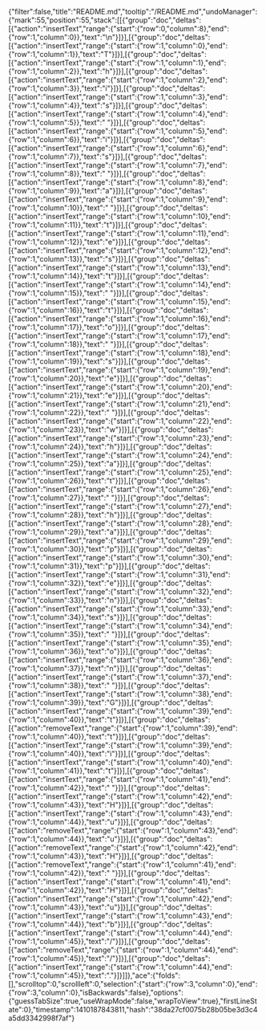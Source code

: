 {"filter":false,"title":"README.md","tooltip":"/README.md","undoManager":{"mark":55,"position":55,"stack":[[{"group":"doc","deltas":[{"action":"insertText","range":{"start":{"row":0,"column":8},"end":{"row":1,"column":0}},"text":"\n"}]}],[{"group":"doc","deltas":[{"action":"insertText","range":{"start":{"row":1,"column":0},"end":{"row":1,"column":1}},"text":"T"}]}],[{"group":"doc","deltas":[{"action":"insertText","range":{"start":{"row":1,"column":1},"end":{"row":1,"column":2}},"text":"h"}]}],[{"group":"doc","deltas":[{"action":"insertText","range":{"start":{"row":1,"column":2},"end":{"row":1,"column":3}},"text":"i"}]}],[{"group":"doc","deltas":[{"action":"insertText","range":{"start":{"row":1,"column":3},"end":{"row":1,"column":4}},"text":"s"}]}],[{"group":"doc","deltas":[{"action":"insertText","range":{"start":{"row":1,"column":4},"end":{"row":1,"column":5}},"text":" "}]}],[{"group":"doc","deltas":[{"action":"insertText","range":{"start":{"row":1,"column":5},"end":{"row":1,"column":6}},"text":"i"}]}],[{"group":"doc","deltas":[{"action":"insertText","range":{"start":{"row":1,"column":6},"end":{"row":1,"column":7}},"text":"s"}]}],[{"group":"doc","deltas":[{"action":"insertText","range":{"start":{"row":1,"column":7},"end":{"row":1,"column":8}},"text":" "}]}],[{"group":"doc","deltas":[{"action":"insertText","range":{"start":{"row":1,"column":8},"end":{"row":1,"column":9}},"text":"a"}]}],[{"group":"doc","deltas":[{"action":"insertText","range":{"start":{"row":1,"column":9},"end":{"row":1,"column":10}},"text":" "}]}],[{"group":"doc","deltas":[{"action":"insertText","range":{"start":{"row":1,"column":10},"end":{"row":1,"column":11}},"text":"t"}]}],[{"group":"doc","deltas":[{"action":"insertText","range":{"start":{"row":1,"column":11},"end":{"row":1,"column":12}},"text":"e"}]}],[{"group":"doc","deltas":[{"action":"insertText","range":{"start":{"row":1,"column":12},"end":{"row":1,"column":13}},"text":"s"}]}],[{"group":"doc","deltas":[{"action":"insertText","range":{"start":{"row":1,"column":13},"end":{"row":1,"column":14}},"text":"t"}]}],[{"group":"doc","deltas":[{"action":"insertText","range":{"start":{"row":1,"column":14},"end":{"row":1,"column":15}},"text":" "}]}],[{"group":"doc","deltas":[{"action":"insertText","range":{"start":{"row":1,"column":15},"end":{"row":1,"column":16}},"text":"t"}]}],[{"group":"doc","deltas":[{"action":"insertText","range":{"start":{"row":1,"column":16},"end":{"row":1,"column":17}},"text":"o"}]}],[{"group":"doc","deltas":[{"action":"insertText","range":{"start":{"row":1,"column":17},"end":{"row":1,"column":18}},"text":" "}]}],[{"group":"doc","deltas":[{"action":"insertText","range":{"start":{"row":1,"column":18},"end":{"row":1,"column":19}},"text":"s"}]}],[{"group":"doc","deltas":[{"action":"insertText","range":{"start":{"row":1,"column":19},"end":{"row":1,"column":20}},"text":"e"}]}],[{"group":"doc","deltas":[{"action":"insertText","range":{"start":{"row":1,"column":20},"end":{"row":1,"column":21}},"text":"e"}]}],[{"group":"doc","deltas":[{"action":"insertText","range":{"start":{"row":1,"column":21},"end":{"row":1,"column":22}},"text":" "}]}],[{"group":"doc","deltas":[{"action":"insertText","range":{"start":{"row":1,"column":22},"end":{"row":1,"column":23}},"text":"w"}]}],[{"group":"doc","deltas":[{"action":"insertText","range":{"start":{"row":1,"column":23},"end":{"row":1,"column":24}},"text":"h"}]}],[{"group":"doc","deltas":[{"action":"insertText","range":{"start":{"row":1,"column":24},"end":{"row":1,"column":25}},"text":"a"}]}],[{"group":"doc","deltas":[{"action":"insertText","range":{"start":{"row":1,"column":25},"end":{"row":1,"column":26}},"text":"t"}]}],[{"group":"doc","deltas":[{"action":"insertText","range":{"start":{"row":1,"column":26},"end":{"row":1,"column":27}},"text":" "}]}],[{"group":"doc","deltas":[{"action":"insertText","range":{"start":{"row":1,"column":27},"end":{"row":1,"column":28}},"text":"h"}]}],[{"group":"doc","deltas":[{"action":"insertText","range":{"start":{"row":1,"column":28},"end":{"row":1,"column":29}},"text":"a"}]}],[{"group":"doc","deltas":[{"action":"insertText","range":{"start":{"row":1,"column":29},"end":{"row":1,"column":30}},"text":"p"}]}],[{"group":"doc","deltas":[{"action":"insertText","range":{"start":{"row":1,"column":30},"end":{"row":1,"column":31}},"text":"p"}]}],[{"group":"doc","deltas":[{"action":"insertText","range":{"start":{"row":1,"column":31},"end":{"row":1,"column":32}},"text":"e"}]}],[{"group":"doc","deltas":[{"action":"insertText","range":{"start":{"row":1,"column":32},"end":{"row":1,"column":33}},"text":"n"}]}],[{"group":"doc","deltas":[{"action":"insertText","range":{"start":{"row":1,"column":33},"end":{"row":1,"column":34}},"text":"s"}]}],[{"group":"doc","deltas":[{"action":"insertText","range":{"start":{"row":1,"column":34},"end":{"row":1,"column":35}},"text":" "}]}],[{"group":"doc","deltas":[{"action":"insertText","range":{"start":{"row":1,"column":35},"end":{"row":1,"column":36}},"text":"o"}]}],[{"group":"doc","deltas":[{"action":"insertText","range":{"start":{"row":1,"column":36},"end":{"row":1,"column":37}},"text":"n"}]}],[{"group":"doc","deltas":[{"action":"insertText","range":{"start":{"row":1,"column":37},"end":{"row":1,"column":38}},"text":" "}]}],[{"group":"doc","deltas":[{"action":"insertText","range":{"start":{"row":1,"column":38},"end":{"row":1,"column":39}},"text":"G"}]}],[{"group":"doc","deltas":[{"action":"insertText","range":{"start":{"row":1,"column":39},"end":{"row":1,"column":40}},"text":"t"}]}],[{"group":"doc","deltas":[{"action":"removeText","range":{"start":{"row":1,"column":39},"end":{"row":1,"column":40}},"text":"t"}]}],[{"group":"doc","deltas":[{"action":"insertText","range":{"start":{"row":1,"column":39},"end":{"row":1,"column":40}},"text":"i"}]}],[{"group":"doc","deltas":[{"action":"insertText","range":{"start":{"row":1,"column":40},"end":{"row":1,"column":41}},"text":"t"}]}],[{"group":"doc","deltas":[{"action":"insertText","range":{"start":{"row":1,"column":41},"end":{"row":1,"column":42}},"text":" "}]}],[{"group":"doc","deltas":[{"action":"insertText","range":{"start":{"row":1,"column":42},"end":{"row":1,"column":43}},"text":"H"}]}],[{"group":"doc","deltas":[{"action":"insertText","range":{"start":{"row":1,"column":43},"end":{"row":1,"column":44}},"text":"u"}]}],[{"group":"doc","deltas":[{"action":"removeText","range":{"start":{"row":1,"column":43},"end":{"row":1,"column":44}},"text":"u"}]}],[{"group":"doc","deltas":[{"action":"removeText","range":{"start":{"row":1,"column":42},"end":{"row":1,"column":43}},"text":"H"}]}],[{"group":"doc","deltas":[{"action":"removeText","range":{"start":{"row":1,"column":41},"end":{"row":1,"column":42}},"text":" "}]}],[{"group":"doc","deltas":[{"action":"insertText","range":{"start":{"row":1,"column":41},"end":{"row":1,"column":42}},"text":"H"}]}],[{"group":"doc","deltas":[{"action":"insertText","range":{"start":{"row":1,"column":42},"end":{"row":1,"column":43}},"text":"u"}]}],[{"group":"doc","deltas":[{"action":"insertText","range":{"start":{"row":1,"column":43},"end":{"row":1,"column":44}},"text":"b"}]}],[{"group":"doc","deltas":[{"action":"insertText","range":{"start":{"row":1,"column":44},"end":{"row":1,"column":45}},"text":"/"}]}],[{"group":"doc","deltas":[{"action":"removeText","range":{"start":{"row":1,"column":44},"end":{"row":1,"column":45}},"text":"/"}]}],[{"group":"doc","deltas":[{"action":"insertText","range":{"start":{"row":1,"column":44},"end":{"row":1,"column":45}},"text":"."}]}]]},"ace":{"folds":[],"scrolltop":0,"scrollleft":0,"selection":{"start":{"row":3,"column":0},"end":{"row":3,"column":0},"isBackwards":false},"options":{"guessTabSize":true,"useWrapMode":false,"wrapToView":true},"firstLineState":0},"timestamp":1410187843811,"hash":"38da27cf0075b28b05be3d3c4a5dd3342998f7af"}